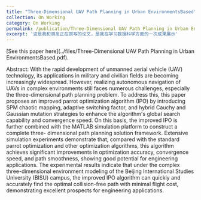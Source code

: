 ```yaml
---
title: "Three-Dimensional UAV Path Planning in Urban EnvironmentsBased"
collection: On Working
category: On Working
permalink: /publication/Three-Dimensional UAV Path Planning in Urban EnvironmentsBased
excerpt: '这是我和朋友正在撰写的论文，是我在学习数据科学方面的一次成果展示'
---
```


[See this paper here](../files/Three-Dimensional UAV Path Planning in Urban EnvironmentsBased.pdf).

Abstract: With the rapid development of unmanned aerial vehicle (UAV) technology, its
applications in military and civilian fields are becoming increasingly widespread. However, realizing autonomous navigation of UAVs in complex environments still faces numerous
challenges, especially the three-dimensional path planning problem. To address this, this paper
proposes an improved parrot optimization algorithm (IPO) by introducing SPM chaotic mapping, adaptive switching factor, and hybrid Cauchy and Gaussian mutation strategies to enhance the
algorithm's global search capability and convergence speed. On this basis, the improved IPO is
further combined with the MATLAB simulation platform to construct a complete three- dimensional path planning solution framework. Extensive simulation experiments demonstrate
that, compared with the standard parrot optimization and other optimization algorithms, this
algorithm achieves significant improvements in optimization accuracy, convergence speed, and
path smoothness, showing good potential for engineering applications. The experimental results
indicate that under the complex three-dimensional environment modeling of the Beijing
International Studies University (BISU) campus, the improved IPO algorithm can quickly and
accurately find the optimal collision-free path with minimal flight cost, demonstrating excellent
prospects for engineering applications.